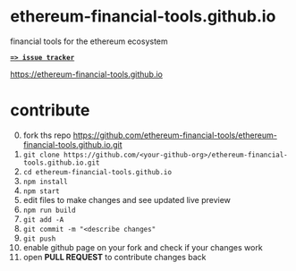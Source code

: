# ethereum-financial-tools.github.io
financial tools for the ethereum ecosystem

[**`=> issue tracker`**](https://github.com/ethereum/financial-tools/issues)

https://ethereum-financial-tools.github.io

# contribute
0. fork ths repo https://github.com/ethereum-financial-tools/ethereum-financial-tools.github.io.git
01. `git clone https://github.com/<your-github-org>/ethereum-financial-tools.github.io.git`
02. `cd ethereum-financial-tools.github.io`
03. `npm install`
04. `npm start`
05. edit files to make changes and see updated live preview
06. `npm run build`
07. `git add -A`
08. `git commit -m "<describe changes"`
09. `git push`
10. enable github page on your fork and check if your changes work
11. open **PULL REQUEST** to contribute changes back

<!--
# usage (module)
`npm install ethereum-financial-tools`
```js
const tools = require('ethereum-financial-tools')

// for now, see `demo.js`
```

# usage (iframe)
```html
<!doctype html>
<html>
  <head><meta charset="utf-8"></head>
  <body>
    <iframe src="https://ethereum-financial-tools.github.io"></iframe>
    <script>
      var tools = document.querySelector('iframe')

      // @TODO: not yet implemented
    </script>
  </body>
</html>
```
-->

